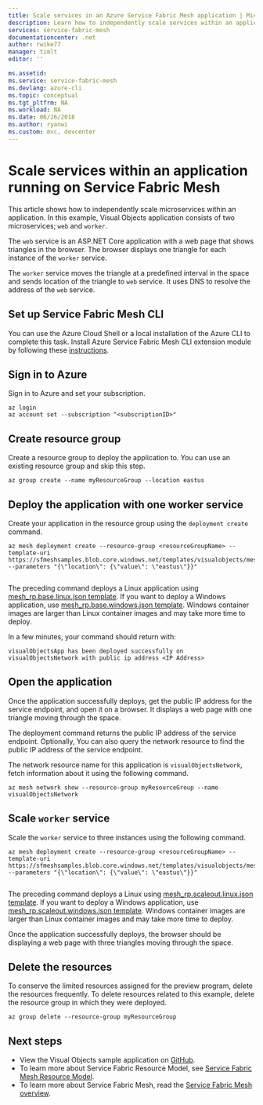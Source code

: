 ```yaml
---
title: Scale services in an Azure Service Fabric Mesh application | Microsoft Docs
description: Learn how to independently scale services within an application running on Service Fabric Mesh using the Azure CLI.
services: service-fabric-mesh
documentationcenter: .net
author: rwike77
manager: timlt
editor: ''

ms.assetid: 
ms.service: service-fabric-mesh
ms.devlang: azure-cli
ms.topic: conceptual
ms.tgt_pltfrm: NA
ms.workload: NA
ms.date: 06/26/2018
ms.author: ryanwi
ms.custom: mvc, devcenter 
---
```


# Scale services within an application running on Service Fabric Mesh

This article shows how to independently scale microservices within an application. In this example, Visual Objects application consists of two microservices; `web` and `worker`. 

The `web` service is an ASP.NET Core application with a web page that shows triangles in the browser. The browser displays one triangle for each instance of the `worker` service. 

The `worker` service moves the triangle at a predefined interval in the space and sends location of the triangle to `web` service. It uses DNS to resolve the address of the `web` service.

## Set up Service Fabric Mesh CLI 
You can use the Azure Cloud Shell or a local installation of the Azure CLI to complete this task. Install Azure Service Fabric Mesh CLI extension module by following these [instructions](service-fabric-mesh-howto-setup-cli.md).

## Sign in to Azure
Sign in to Azure and set your subscription.

```azurecli-interactive
az login
az account set --subscription "<subscriptionID>"
```

## Create resource group
Create a resource group to deploy the application to. You can use an existing resource group and skip this step. 

```azurecli-interactive
az group create --name myResourceGroup --location eastus 
```

## Deploy the application with one worker service
Create your application in the resource group using the `deployment create` command.

```azurecli-interactive
az mesh deployment create --resource-group <resourceGroupName> --template-uri https://sfmeshsamples.blob.core.windows.net/templates/visualobjects/mesh_rp.base.linux.json --parameters "{\"location\": {\"value\": \"eastus\"}}"
  
```
The preceding command deploys a Linux application using [mesh_rp.base.linux.json template](https://sfmeshsamples.blob.core.windows.net/templates/visualobjects/mesh_rp.base.linux.json). If you want to deploy a Windows application, use [mesh_rp.base.windows.json template](https://sfmeshsamples.blob.core.windows.net/templates/visualobjects/mesh_rp.base.windows.json). Windows container images are larger than Linux container images and may take more time to deploy.

In a few minutes, your command should return with:

`visualObjectsApp has been deployed successfully on visualObjectsNetwork with public ip address <IP Address>` 

## Open the application
Once the application successfully deploys, get the public IP address for the service endpoint, and open it on a browser. It displays a web page with one triangle moving through the space.

The deployment command returns the public IP address of the service endpoint. Optionally, You can also query the network resource to find the public IP address of the service endpoint. 
 
The network resource name for this application is `visualObjectsNetwork`, fetch information about it using the following command. 

```azurecli-interactive
az mesh network show --resource-group myResourceGroup --name visualObjectsNetwork
```

## Scale `worker` service

Scale the `worker` service to three instances using the following command. 

```azurecli-interactive
az mesh deployment create --resource-group <resourceGroupName> --template-uri https://sfmeshsamples.blob.core.windows.net/templates/visualobjects/mesh_rp.scaleout.linux.json --parameters "{\"location\": {\"value\": \"eastus\"}}"
  
```
The preceding command deploys a Linux using [mesh_rp.scaleout.linux.json template](https://sfmeshsamples.blob.core.windows.net/templates/visualobjects/mesh_rp.scaleout.linux.json). If you want to deploy a Windows application, use [mesh_rp.scaleout.windows.json template](https://sfmeshsamples.blob.core.windows.net/templates/visualobjects/mesh_rp.scaleout.windows.json). Windows container images are larger than Linux container images and may take more time to deploy.

Once the application successfully deploys, the browser should be displaying a web page with three triangles moving through the space.

## Delete the resources

To conserve the limited resources assigned for the preview program, delete the resources frequently. To delete resources related to this example, delete the resource group in which they were deployed.

```azurecli-interactive
az group delete --resource-group myResourceGroup 
```

## Next steps
- View the Visual Objects sample application on [GitHub](https://github.com/Azure-Samples/service-fabric-mesh/tree/master/src/visualobjects).
- To learn more about Service Fabric Resource Model, see [Service Fabric Mesh Resource Model](service-fabric-mesh-service-fabric-resources.md).
- To learn more about Service Fabric Mesh, read the [Service Fabric Mesh overview](service-fabric-mesh-overview.md).
